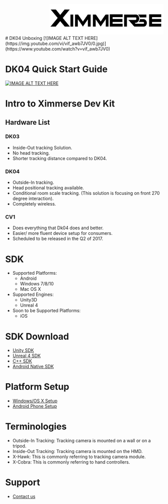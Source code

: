 <div align=right><img src="Tools/imgs/xim.png" ></div>
# DK04 Unboxing
[![IMAGE ALT TEXT HERE](https://img.youtube.com/vi/vif_awb7JV0/0.jpg)](https://www.youtube.com/watch?v=vif_awb7JV0)

# DK04 Quick Start Guide
[![IMAGE ALT TEXT HERE](https://img.youtube.com/vi/g7q3i46TrMY/0.jpg)](https://www.youtube.com/watch?v=g7q3i46TrMY)

# Intro to Ximmerse Dev Kit
## Hardware List
### DK03
* Inside-Out tracking Solution.
* No head tracking.
* Shorter tracking distance compared to DK04.

### DK04
* Outside-In tracking.
* Head positional tracking available.
* Conditional room scale tracking. (This solution is focusing on front 270 degree interaction).
* Completely wireless.

### CV1
* Does everything that Dk04 does and better.
* Easier/ more fluent device setup for consumers.
* Scheduled to be released in the Q2 of 2017.

# SDK
* Supported Platforms:
	* Android
	* Windows 7/8/10
	* Mac OS X
* Supported Engines:
	* Unity3D
	* Unreal 4
* Soon to be Supported Platforms:
	* iOS

# SDK Download
* <a href="https://github.com/Ximmerse/SDK/tree/master/Unity">Unity SDK</a>
* <a href="https://github.com/Ximmerse/SDK/tree/master/Unreal">Unreal 4 SDK</a> 
* <a href="https://github.com/Ximmerse/SDK/tree/master/Native%20C%2B%2B">C++ SDK</a>  
* <a href="https://github.com/Ximmerse/SDK/tree/master/Native%20Android/DeviceTest">Android Native SDK</a> 

# Platform Setup
* <a href="https://github.com/Ximmerse/SDK/tree/master/Tools/PCSetupTools">Windows/OS X Setup</a>
* <a href="https://github.com/Ximmerse/SDK/tree/master/Tools/AndroidXimService">Android Phone Setup</a>

# Terminologies
* Outside-In Tracking: Tracking camera is mounted on a wall or on a tripod. 
* Inside-Out Tracking: Tracking camera is mounted on the HMD. 
* X-Hawk: This is commonly referring to tracking camera module.
* X-Cobra: This is commonly referring to hand controllers.

# Support
* <a href="mailto:support@ximmerse.com">Contact us</a> 